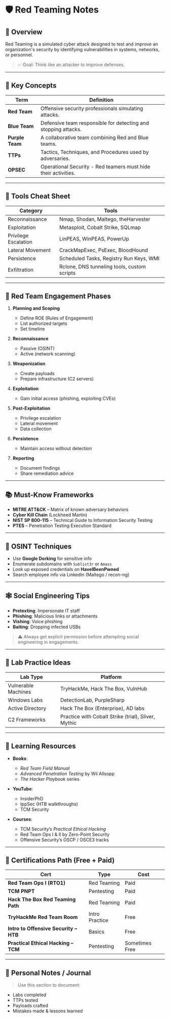 # 🛡️ Red Teaming Notes

## 📌 Overview
Red Teaming is a simulated cyber attack designed to test and improve an organization's security by identifying vulnerabilities in systems, networks, or personnel.

> ✅ Goal: Think like an attacker to improve defenses.

---

## 🧠 Key Concepts

| Term | Definition |
|------|------------|
| **Red Team** | Offensive security professionals simulating attacks. |
| **Blue Team** | Defensive team responsible for detecting and stopping attacks. |
| **Purple Team** | A collaborative team combining Red and Blue teams. |
| **TTPs** | Tactics, Techniques, and Procedures used by adversaries. |
| **OPSEC** | Operational Security - Red teamers must hide their activities. |

---

## 🧰 Tools Cheat Sheet

| Category | Tools |
|---------|-------|
| Reconnaissance | Nmap, Shodan, Maltego, theHarvester |
| Exploitation | Metasploit, Cobalt Strike, SQLmap |
| Privilege Escalation | LinPEAS, WinPEAS, PowerUp |
| Lateral Movement | CrackMapExec, PsExec, BloodHound |
| Persistence | Scheduled Tasks, Registry Run Keys, WMI |
| Exfiltration | Rclone, DNS tunneling tools, custom scripts |

---

## 📜 Red Team Engagement Phases

1. **Planning and Scoping**
   - Define ROE (Rules of Engagement)
   - List authorized targets
   - Set timeline

2. **Reconnaissance**
   - Passive (OSINT)
   - Active (network scanning)

3. **Weaponization**
   - Create payloads
   - Prepare infrastructure (C2 servers)

4. **Exploitation**
   - Gain initial access (phishing, exploiting CVEs)

5. **Post-Exploitation**
   - Privilege escalation
   - Lateral movement
   - Data collection

6. **Persistence**
   - Maintain access without detection

7. **Reporting**
   - Document findings
   - Share remediation advice

---

## 📚 Must-Know Frameworks

- **MITRE ATT&CK** – Matrix of known adversary behaviors
- **Cyber Kill Chain** (Lockheed Martin)
- **NIST SP 800-115** – Technical Guide to Information Security Testing
- **PTES** – Penetration Testing Execution Standard

---

## 📓 OSINT Techniques

- Use **Google Dorking** for sensitive info
- Enumerate subdomains with `Sublist3r` or `Amass`
- Look up exposed credentials on **HaveIBeenPwned**
- Search employee info via LinkedIn (Maltego / recon-ng)

---

## 🕸️ Social Engineering Tips

- **Pretexting**: Impersonate IT staff
- **Phishing**: Malicious links or attachments
- **Vishing**: Voice phishing
- **Baiting**: Dropping infected USBs

> ⚠️ Always get explicit permission before attempting social engineering in engagements.

---

## 🧪 Lab Practice Ideas

| Lab Type | Platform |
|----------|----------|
| Vulnerable Machines | TryHackMe, Hack The Box, VulnHub |
| Windows Labs | DetectionLab, PurpleSharp |
| Active Directory | Hack The Box (Enterprise), AD labs |
| C2 Frameworks | Practice with Cobalt Strike (trial), Sliver, Mythic |

---

## 📖 Learning Resources

- **Books**:
  - *Red Team Field Manual*
  - *Advanced Penetration Testing* by Wil Allsopp
  - *The Hacker Playbook* series

- **YouTube**:
  - InsiderPhD
  - IppSec (HTB walkthroughs)
  - TCM Security

- **Courses**:
  - TCM Security’s *Practical Ethical Hacking*
  - Red Team Ops I & II by Zero-Point Security
  - Offensive Security’s OSCP / OSCE3 tracks

---

## 🎯 Certifications Path (Free + Paid)

| Cert | Type | Cost |
|------|------|------|
| **Red Team Ops I (RTO1)** | Red Teaming | Paid |
| **TCM PNPT** | Pentesting | Paid |
| **Hack The Box Red Teaming Path** | Red Teaming | Paid |
| **TryHackMe Red Team Room** | Intro Practice | Free |
| **Intro to Offensive Security – HTB** | Basics | Free |
| **Practical Ethical Hacking – TCM** | Pentesting | Sometimes Free |

---

## 📑 Personal Notes / Journal

> Use this section to document:
- Labs completed
- TTPs tested
- Payloads crafted
- Mistakes made & lessons learned
